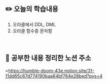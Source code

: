 ## :pencil2:  오늘의 학습내용
1. 오라클에서 DDL, DML
2. 오라클 함수중 문자함
<br>

## :memo:  공부한 내용 정리한 노션 주소
<https://humble-doom-43e.notion.site/31-11dd65c67d774190baa64bf764e28bed?pvs=4
>
